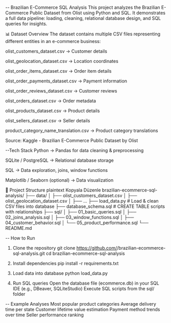 -- Brazilian E-Commerce SQL Analysis
This project analyzes the Brazilian E-Commerce Public Dataset from Olist using Python and SQL.
It demonstrates a full data pipeline: loading, cleaning, relational database design, and SQL queries for insights.

📊 Dataset Overview
The dataset contains multiple CSV files representing different entities in an e-commerce business:

olist_customers_dataset.csv → Customer details

olist_geolocation_dataset.csv → Location coordinates

olist_order_items_dataset.csv → Order item details

olist_order_payments_dataset.csv → Payment information

olist_order_reviews_dataset.csv → Customer reviews

olist_orders_dataset.csv → Order metadata

olist_products_dataset.csv → Product details

olist_sellers_dataset.csv → Seller details

product_category_name_translation.csv → Product category translations

Source: Kaggle - Brazilian E-Commerce Public Dataset by Olist

 --Tech Stack
Python → Pandas for data cleaning & preprocessing

SQLite / PostgreSQL → Relational database storage

SQL → Data exploration, joins, window functions

Matplotlib / Seaborn (optional) → Data visualization

📂 Project Structure
plaintext
Kopyala
Düzenle
brazilian-ecommerce-sql-analysis/
├── data/
│   ├── olist_customers_dataset.csv
│   ├── olist_geolocation_dataset.csv
│   ├── ...
├── load_data.py               # Load & clean CSV files into database
├── database_schema.sql        # CREATE TABLE scripts with relationships
├── sql/
│   ├── 01_basic_queries.sql
│   ├── 02_joins_analysis.sql
│   ├── 03_window_functions.sql
│   ├── 04_customer_behavior.sql
│   └── 05_product_performance.sql
└── README.md

-- How to Run
1. Clone the repository
git clone https://github.com/<your-username>/brazilian-ecommerce-sql-analysis.git
cd brazilian-ecommerce-sql-analysis

2. Install dependencies
pip install -r requirements.txt

3. Load data into database
python load_data.py

4. Run SQL queries
Open the database file (ecommerce.db) in your SQL IDE (e.g., DBeaver, SQLiteStudio)
Execute SQL scripts from the sql/ folder

-- Example Analyses
Most popular product categories
Average delivery time per state
Customer lifetime value estimation
Payment method trends over time
Seller performance ranking
